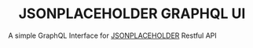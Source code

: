 <h1 align="center">JSONPLACEHOLDER GRAPHQL UI</h1>

A simple GraphQL Interface for [JSONPLACEHOLDER](https://jsonplaceholder.typicode.com/) Restful API